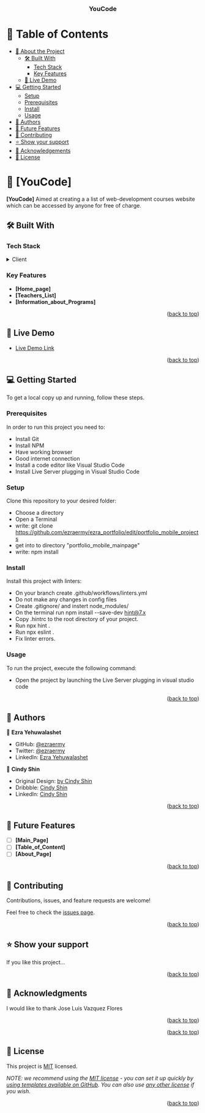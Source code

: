 <a name="readme-top"></a>

<div align="center">
  <br/>

  <h3><b>YouCode</b></h3>

</div>

<!-- TABLE OF CONTENTS -->

# 📗 Table of Contents

- [📖 About the Project](#about-project)
  - [🛠 Built With](#built-with)
    - [Tech Stack](#tech-stack)
    - [Key Features](#key-features)
  - [🚀 Live Demo](#live-demo)
- [💻 Getting Started](#getting-started)
  - [Setup](#setup)
  - [Prerequisites](#prerequisites)
  - [Install](#install)
  - [Usage](#usage)
- [👥 Authors](#authors)
- [🔭 Future Features](#future-features)
- [🤝 Contributing](#contributing)
- [⭐️ Show your support](#support)
- [🙏 Acknowledgements](#acknowledgements)
- [📝 License](#license)

<!-- PROJECT DESCRIPTION -->

# 📖 [YouCode] <a name="about-project"></a>

**[YouCode]** Aimed at creating a a list of web-development courses website which can be accessed by anyone for free of charge.

## 🛠 Built With <a name="built-with"></a>

### Tech Stack <a name="tech-stack"></a>

<details>
  <summary>Client</summary>
  <ul>
    <li><a href="https://html.com/">html</a></li>
    <li><a href="https://www.w3schools.com/css/">css</a></li>
    <li><a href="https://www.javascripttutorial.net/">javascript</a></li>
  </ul>
</details>

<!-- Features -->

### Key Features <a name="key-features"></a>

- **[Home_page]**
- **[Teachers_List]**
- **[Information_about_Programs]**

<p align="right">(<a href="#readme-top">back to top</a>)</p>

<!-- LIVE DEMO -->

## 🚀 Live Demo <a name="live-demo"></a>

- [Live Demo Link](https://ezraermy.github.io/)


<p align="right">(<a href="#readme-top">back to top</a>)</p>

<!-- GETTING STARTED -->

## 💻 Getting Started <a name="getting-started"></a>

To get a local copy up and running, follow these steps.

### Prerequisites

In order to run this project you need to:
- Install Git
- Install NPM
- Have working browser
- Good internet connection
- Install a code editor like Visual Studio Code
- Install Live Server plugging in Visual Studio Code

### Setup

Clone this repository to your desired folder:

- Choose a directory
- Open a Terminal
- write: git clone https://github.com/ezraermy/ezra_portfolio/edit/portfolio_mobile_projects
- get into to directory "portfolio_mobile_mainpage"
- write: npm install

### Install

Install this project with linters:

- On your branch create .github/workflows/linters.yml
- Do not make any changes in config files
- Create .gitignore/ and instert node_modules/
- On the terminal run npm install --save-dev hint@7.x
- Copy .hintrc to the root directory of your project.
- Run npx hint .
- Run npx eslint .
- Fix linter errors.

### Usage

To run the project, execute the following command:

- Open the project by launching the Live Server plugging in visual studio code

<p align="right">(<a href="#readme-top">back to top</a>)</p>

<!-- AUTHORS -->

## 👥 Authors <a name="authors"></a>

👤 **Ezra Yehuwalashet**

- GitHub: [@ezraermy](https://github.com/)
- Twitter: [@ezraermy](https://twitter.com/)
- LinkedIn: [Ezra Yehuwalashet](https://linkedin.com/)

👤 **Cindy Shin**
- Original Design: [by Cindy Shin](https://www.behance.net/gallery/29845175/CC-Global-Summit-2015)
- Dribbble: [Cindy Shin](https://dribbble.com/adagio07/collections)
- LinkedIn: [Cindy Shin](https://www.linkedin.com/in/adagio07)

<p align="right">(<a href="#readme-top">back to top</a>)</p>

<!-- FUTURE FEATURES -->

## 🔭 Future Features <a name="future-features"></a>

- [ ] **[Main_Page]**
- [ ] **[Table_of_Content]**
- [ ] **[About_Page]**

<p align="right">(<a href="#readme-top">back to top</a>)</p>

<!-- CONTRIBUTING -->

## 🤝 Contributing <a name="contributing"></a>

Contributions, issues, and feature requests are welcome!

Feel free to check the [issues page](../../issues/).

<p align="right">(<a href="#readme-top">back to top</a>)</p>

<!-- SUPPORT -->

## ⭐️ Show your support <a name="support"></a>

If you like this project...

<p align="right">(<a href="#readme-top">back to top</a>)</p>

<!-- ACKNOWLEDGEMENTS -->

## 🙏 Acknowledgments <a name="acknowledgements"></a>

I would like to thank Jose Luis Vazquez Flores

<p align="right">(<a href="#readme-top">back to top</a>)</p>

<!-- FAQ (optional) -->

<p align="right">(<a href="#readme-top">back to top</a>)</p>

<!-- LICENSE -->

## 📝 License <a name="license"></a>

This project is [MIT](./LICENSE) licensed.

_NOTE: we recommend using the [MIT license](https://choosealicense.com/licenses/mit/) - you can set it up quickly by [using templates available on GitHub](https://docs.github.com/en/communities/setting-up-your-project-for-healthy-contributions/adding-a-license-to-a-repository). You can also use [any other license](https://choosealicense.com/licenses/) if you wish._

<p align="right">(<a href="#readme-top">back to top</a>)</p>
